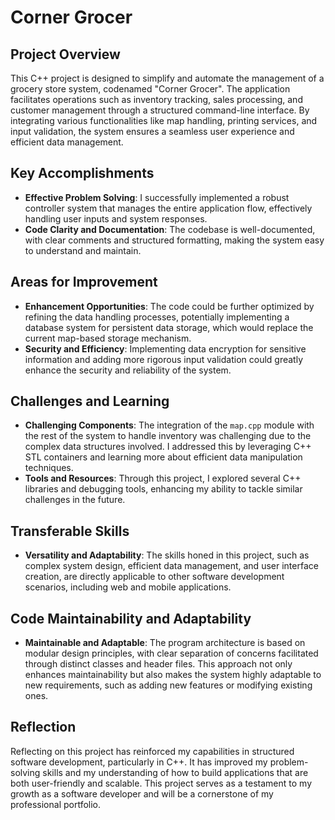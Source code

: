 # Corner Grocer

## Project Overview
This C++ project is designed to simplify and automate the management of a grocery store system, codenamed "Corner Grocer". The application facilitates operations such as inventory tracking, sales processing, and customer management through a structured command-line interface. By integrating various functionalities like map handling, printing services, and input validation, the system ensures a seamless user experience and efficient data management.

## Key Accomplishments
- **Effective Problem Solving**: I successfully implemented a robust controller system that manages the entire application flow, effectively handling user inputs and system responses.
- **Code Clarity and Documentation**: The codebase is well-documented, with clear comments and structured formatting, making the system easy to understand and maintain.

## Areas for Improvement
- **Enhancement Opportunities**: The code could be further optimized by refining the data handling processes, potentially implementing a database system for persistent data storage, which would replace the current map-based storage mechanism.
- **Security and Efficiency**: Implementing data encryption for sensitive information and adding more rigorous input validation could greatly enhance the security and reliability of the system.

## Challenges and Learning
- **Challenging Components**: The integration of the `map.cpp` module with the rest of the system to handle inventory was challenging due to the complex data structures involved. I addressed this by leveraging C++ STL containers and learning more about efficient data manipulation techniques.
- **Tools and Resources**: Through this project, I explored several C++ libraries and debugging tools, enhancing my ability to tackle similar challenges in the future.

## Transferable Skills
- **Versatility and Adaptability**: The skills honed in this project, such as complex system design, efficient data management, and user interface creation, are directly applicable to other software development scenarios, including web and mobile applications.

## Code Maintainability and Adaptability
- **Maintainable and Adaptable**: The program architecture is based on modular design principles, with clear separation of concerns facilitated through distinct classes and header files. This approach not only enhances maintainability but also makes the system highly adaptable to new requirements, such as adding new features or modifying existing ones.

## Reflection
Reflecting on this project has reinforced my capabilities in structured software development, particularly in C++. It has improved my problem-solving skills and my understanding of how to build applications that are both user-friendly and scalable. This project serves as a testament to my growth as a software developer and will be a cornerstone of my professional portfolio.
